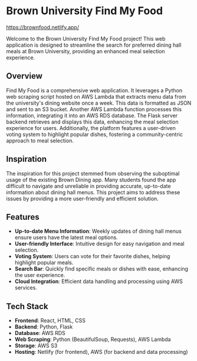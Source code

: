 # Brown University Find My Food

https://brownfood.netlify.app/

Welcome to the Brown University Find My Food project! This web application is designed to streamline the search for preferred dining hall meals at Brown University, providing an enhanced meal selection experience.

## Overview

Find My Food is a comprehensive web application. It leverages a Python web scraping script hosted on AWS Lambda that extracts menu data from the university's dining website once a week. This data is formatted as JSON and sent to an S3 bucket. Another AWS Lambda function processes this information, integrating it into an AWS RDS database. The Flask server backend retrieves and displays this data, enhancing the meal selection experience for users. Additionally, the platform features a user-driven voting system to highlight popular dishes, fostering a community-centric approach to meal selection.

## Inspiration

The inspiration for this project stemmed from observing the suboptimal usage of the existing Brown Dining app. Many students found the app difficult to navigate and unreliable in providing accurate, up-to-date information about dining hall menus. This project aims to address these issues by providing a more user-friendly and efficient solution.

## Features

- **Up-to-date Menu Information**: Weekly updates of dining hall menus ensure users have the latest meal options.
- **User-friendly Interface**: Intuitive design for easy navigation and meal selection.
- **Voting System**: Users can vote for their favorite dishes, helping highlight popular meals.
- **Search Bar**: Quickly find specific meals or dishes with ease, enhancing the user experience.
- **Cloud Integration**: Efficient data handling and processing using AWS services.

## Tech Stack

- **Frontend**: React, HTML, CSS
- **Backend**: Python, Flask
- **Database**: AWS RDS
- **Web Scraping**: Python (BeautifulSoup, Requests), AWS Lambda
- **Storage**: AWS S3
- **Hosting**: Netlify (for frontend), AWS (for backend and data processing)
